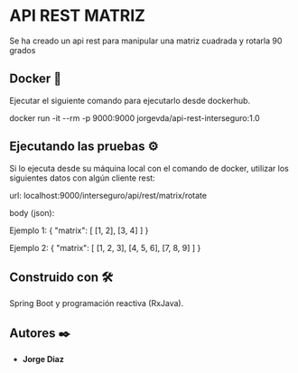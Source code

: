 # API REST MATRIZ

Se ha creado un api rest para manipular una matriz cuadrada y rotarla 90 grados

## Docker 🚀

Ejecutar el siguiente comando para ejecutarlo desde dockerhub.

docker run -it --rm -p 9000:9000 jorgevda/api-rest-interseguro:1.0


## Ejecutando las pruebas ⚙️

Si lo ejecuta desde su máquina local con el comando de docker, utilizar los siguientes datos con algún cliente rest:

url: localhost:9000/interseguro/api/rest/matrix/rotate

body (json): 

Ejemplo 1:
{
    "matrix": [
        [1, 2],
        [3, 4]
    ]
}

Ejemplo 2:
{
    "matrix": [
        [1, 2, 3],
        [4, 5, 6],
        [7, 8, 9]
    ]
}

## Construido con 🛠️

Spring Boot y programación reactiva (RxJava).

## Autores ✒️

* **Jorge Diaz**